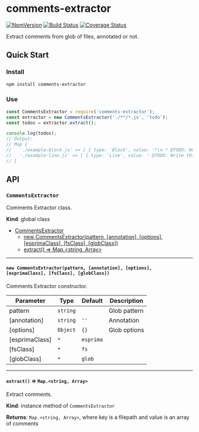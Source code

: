 # comments-extractor

[![NpmVersion](https://img.shields.io/npm/v/comments-extractor.svg)](https://www.npmjs.com/package/comments-extractor)
[![Build Status](https://travis-ci.com/loginov-rocks/comments-extractor.svg?branch=master)](https://travis-ci.com/loginov-rocks/comments-extractor)
[![Coverage Status](https://coveralls.io/repos/github/loginov-rocks/comments-extractor/badge.svg?branch=master)](https://coveralls.io/github/loginov-rocks/comments-extractor?branch=master)

Extract comments from glob of files, annotated or not.

## Quick Start

### Install

```sh
npm install comments-extractor
```

### Use

```js
const CommentsExtractor = require('comments-extractor');
const extractor = new CommentsExtractor('./**/*.js', 'todo');
const todos = extractor.extract();

console.log(todos);
// Output:
// Map {
//   './example-block.js' => [ { type: 'Block', value: '*\n * @TODO: Write this block.\n ' } ],
//   './example-line.js' => [ { type: 'Line', value: ' @TODO: Write this line.' } ]
// }
```

## API

### `CommentsExtractor`

Comments Extractor class.

**Kind**: global class

* [CommentsExtractor](#commentsextractor)
  * [new CommentsExtractor(pattern, [annotation], [options], [esprimaClass], [fsClass], [globClass])](#new-commentsextractorpattern-annotation-options-esprimaclass-fsclass-globclass)
  * [extract() ⇒ Map.<string, Array>](#extract--mapstring-array)

---

#### `new CommentsExtractor(pattern, [annotation], [options], [esprimaClass], [fsClass], [globClass])`

Comments Extractor constructor.

| Parameter      | Type     | Default   | Description  |
| -------------- | -------- | --------- | ------------ |
| pattern        | `string` |           | Glob pattern |
| [annotation]   | `string` | `''`      | Annotation   |
| [options]      | `Object` | `{}`      | Glob options |
| [esprimaClass] | `*`      | `esprima` |              |
| [fsClass]      | `*`      | `fs`      |              |
| [globClass]    | `*`      | `glob`    |              |

---

#### `extract()` ⇒ `Map.<string, Array>`

Extract comments.

**Kind**: instance method of `CommentsExtractor`

**Returns**: `Map.<string, Array>`, where key is a filepath and value is an array of comments
